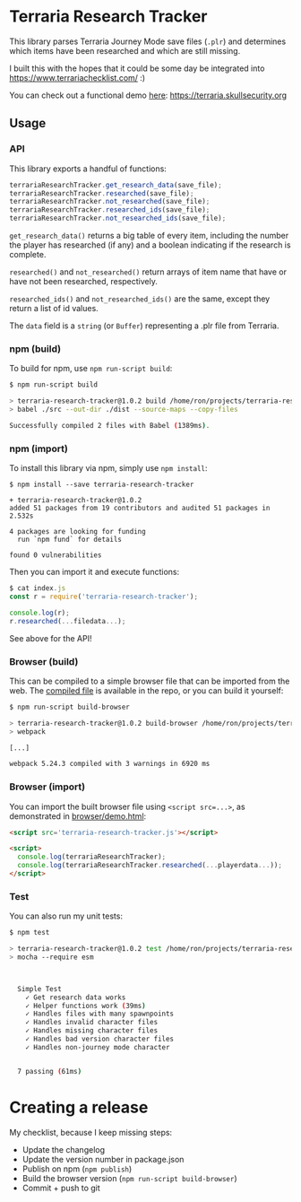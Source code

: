 # Terraria Research Tracker

This library parses Terraria Journey Mode save files (`.plr`) and determines
which items have been researched and which are still missing.

I built this with the hopes that it could be some day be integrated into
https://www.terrariachecklist.com/ :)

You can check out a functional demo [here](https://terraria.skullsecurity.org):
https://terraria.skullsecurity.org

## Usage

### API

This library exports a handful of functions:

```js
terrariaResearchTracker.get_research_data(save_file);
terrariaResearchTracker.researched(save_file);
terrariaResearchTracker.not_researched(save_file);
terrariaResearchTracker.researched_ids(save_file);
terrariaResearchTracker.not_researched_ids(save_file);
```

`get_research_data()` returns a big table of every item, including the number
the player has researched (if any) and a boolean indicating if the research
is complete.

`researched()` and `not_researched()` return arrays of item name that have or
have not been researched, respectively.

`researched_ids()` and `not_researched_ids()` are the same, except they return
a list of id values.

The `data` field is a `string` (or `Buffer`) representing a .plr file from
Terraria.

### npm (build)

To build for npm, use `npm run-script build`:

```sh
$ npm run-script build

> terraria-research-tracker@1.0.2 build /home/ron/projects/terraria-research-tracker
> babel ./src --out-dir ./dist --source-maps --copy-files

Successfully compiled 2 files with Babel (1389ms).
```

### npm (import)

To install this library via npm, simply use `npm install`:

```
$ npm install --save terraria-research-tracker

+ terraria-research-tracker@1.0.2
added 51 packages from 19 contributors and audited 51 packages in 2.532s

4 packages are looking for funding
  run `npm fund` for details

found 0 vulnerabilities
```

Then you can import it and execute functions:

```js
$ cat index.js
const r = require('terraria-research-tracker');

console.log(r);
r.researched(...filedata...);
```

See above for the API!

### Browser (build)

This can be compiled to a simple browser file that can be imported from the web.
The [compiled file](browser/terraria-research-tracker.js) is available
in the repo, or you can build it yourself:

```sh
$ npm run-script build-browser

> terraria-research-tracker@1.0.2 build-browser /home/ron/projects/terraria-research-tracker
> webpack

[...]

webpack 5.24.3 compiled with 3 warnings in 6920 ms
```

### Browser (import)

You can import the built browser file using `<script src=...>`, as demonstrated
in [browser/demo.html](/browser/demo.html):

```html
<script src='terraria-research-tracker.js'></script>

<script>
  console.log(terrariaResearchTracker);
  console.log(terrariaResearchTracker.researched(...playerdata...));
</script>
```

### Test

You can also run my unit tests:

```sh
$ npm test

> terraria-research-tracker@1.0.2 test /home/ron/projects/terraria-research-tracker
> mocha --require esm



  Simple Test
    ✓ Get research data works
    ✓ Helper functions work (39ms)
    ✓ Handles files with many spawnpoints
    ✓ Handles invalid character files
    ✓ Handles missing character files
    ✓ Handles bad version character files
    ✓ Handles non-journey mode character


  7 passing (61ms)
```

# Creating a release

My checklist, because I keep missing steps:

* Update the changelog
* Update the version number in package.json
* Publish on npm (`npm publish`)
* Build the browser version (`npm run-script build-browser`)
* Commit + push to git
